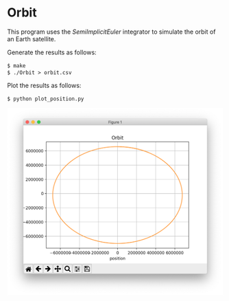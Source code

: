 # Orbit

This program uses the *SemiImplicitEuler* integrator to simulate the orbit of an Earth satellite.

Generate the results as follows:
```
$ make
$ ./Orbit > orbit.csv
```

Plot the results as follows:

```
$ python plot_position.py
```

![Orbit](images/Orbit.png)
